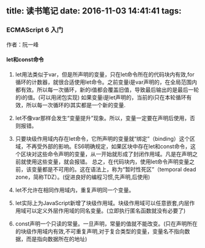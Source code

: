 title: 读书笔记
date: 2016-11-03 14:41:41
tags:
---

### ECMAScript 6 入门
作者：阮一峰

#### let和const命令
1. let用法类似于var，但是所声明的变量，只在let命令所在的代码块内有效,for循环的计数器，就很合适使用let命令。之前变量i是var声明的，在全局范围内都有效。所以每一次循环，新的i值都会覆盖旧值，导致最后输出的是最后一轮的i的值。(可以用闭包实现)
如果变量i是let声明的，当前的i只在本轮循环有效，所以每一次循环的i其实都是一个新的变量.

2. let不像var那样会发生“变量提升”现象。所以，变量一定要在声明后使用，否则报错。

3. 只要块级作用域内存在let命令，它所声明的变量就“绑定”（binding）这个区域，不再受外部的影响。ES6明确规定，如果区块中存在let和const命令，这个区块对这些命令声明的变量，从一开始就形成了封闭作用域。凡是在声明之前就使用这些变量，就会报错。
总之，在代码块内，使用let命令声明变量之前，该变量都是不可用的。这在语法上，称为“暂时性死区”（temporal dead zone，简称TDZ）。(促进良好的编程习惯,先声明,后使用)

4. let不允许在相同作用域内，重复声明同一个变量。

5. let实际上为JavaScript新增了块级作用域。块级作用域可以任意嵌套,内层作用域可以定义外层作用域的同名变量。(立即执行匿名函数就没有必要了)

6. const声明一个只读的常量。一旦声明，常量的值就不能改变。(只在声明所在的块级作用域内有效,不可重复声明,对于复合类型的变量，变量名不指向数据，而是指向数据所在的地址)